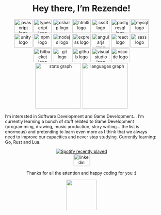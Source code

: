 <h1 align="center">Hey there, I’m Rezende!</h1>

<div align="center">
  <img src="https://cdn.jsdelivr.net/gh/devicons/devicon/icons/javascript/javascript-plain.svg" height="45" width="60" alt="javascript logo"  />
  <img src="https://cdn.jsdelivr.net/gh/devicons/devicon/icons/typescript/typescript-original.svg" height="45" width="60" alt="typescript logo"  />
  <img src="https://cdn.jsdelivr.net/gh/devicons/devicon/icons/csharp/csharp-original.svg" height="45" width="60" alt="csharp logo"  />
  <img src="https://cdn.jsdelivr.net/gh/devicons/devicon/icons/html5/html5-plain-wordmark.svg" height="45" width="60" alt="html5 logo"  />
  <img src="https://cdn.jsdelivr.net/gh/devicons/devicon/icons/css3/css3-plain-wordmark.svg" height="45" width="60" alt="css3 logo"  />
  <img src="https://cdn.jsdelivr.net/gh/devicons/devicon/icons/postgresql/postgresql-plain-wordmark.svg" height="45" width="60" alt="postgresql logo"  />
  <img src="https://cdn.jsdelivr.net/gh/devicons/devicon/icons/mysql/mysql-original-wordmark.svg" height="45" width="60" alt="mysql logo"  />
  <img src="https://cdn.jsdelivr.net/gh/devicons/devicon/icons/unity/unity-original-wordmark.svg" height="45" width="60" alt="unity logo"  />
  <img src="https://cdn.jsdelivr.net/gh/devicons/devicon/icons/npm/npm-original-wordmark.svg" height="45" width="60" alt="npm logo"  />
  <img src="https://cdn.jsdelivr.net/gh/devicons/devicon/icons/nodejs/nodejs-plain-wordmark.svg" height="45" width="60" alt="nodejs logo"  />
  <img src="https://cdn.jsdelivr.net/gh/devicons/devicon/icons/express/express-original.svg" height="45" width="60" alt="express logo"  />
  <img src="https://cdn.jsdelivr.net/gh/devicons/devicon/icons/angularjs/angularjs-original.svg" height="45" width="60" alt="angularjs logo"  />
  <img src="https://cdn.jsdelivr.net/gh/devicons/devicon/icons/react/react-original-wordmark.svg" height="45" width="60" alt="react logo"  />
  <img src="https://cdn.jsdelivr.net/gh/devicons/devicon/icons/sass/sass-original.svg" height="45" width="60" alt="sass logo"  />
  <img src="https://cdn.jsdelivr.net/gh/devicons/devicon/icons/bitbucket/bitbucket-original-wordmark.svg" height="45" width="60" alt="bitbucket logo"  />
  <img src="https://cdn.jsdelivr.net/gh/devicons/devicon/icons/git/git-plain-wordmark.svg" height="45" width="60" alt="git logo"  />
  <img src="https://cdn.jsdelivr.net/gh/devicons/devicon/icons/github/github-original-wordmark.svg" height="45" width="60" alt="github logo"  />
  <img src="https://cdn.jsdelivr.net/gh/devicons/devicon/icons/visualstudio/visualstudio-plain.svg" height="45" width="60" alt="visualstudio logo"  />
  <img src="https://cdn.jsdelivr.net/gh/devicons/devicon/icons/vscode/vscode-original.svg" height="45" width="60" alt="vscode logo"  />
</div>


<div align="center">
  <img src="https://github-readme-stats.vercel.app/api?hide_title=false&hide_rank=true&show_icons=true&include_all_commits=false&count_private=true&disable_animations=false&theme=dracula&locale=en&hide_border=false&username=vrezendedev" height="150" alt="stats graph"  />
  <img src="https://github-readme-stats.vercel.app/api/top-langs?locale=en&hide_title=false&layout=compact&card_width=320&langs_count=5&theme=dracula&hide_border=false&username=vrezendedev" height="150" alt="languages graph"  />
</div>


<p align="left">I’m interested in Software Development and Game Development... I’m currently learning a bunch of stuff related to Game Development (programming, drawing, music production, story writing... the list is enormous) and pretending to learn even more as I think that we always need to improve our capacities and never stop studying. Currently learning: Go, Rust and Lua.</p>


<div align="center">
  <a href="https://open.spotify.com/user/kru8umga2xlpfwz2wrreufz1a">
    <img src="https://spotify-recently-played-readme.vercel.app/api?user=kru8umga2xlpfwz2wrreufz1a" alt="Spotify recently played"  />
  </a>
</div>

<div align="center">
  <a href="https://www.linkedin.com/in/vinicius-inacio-rezende/" target="_blank">
    <img src="https://raw.githubusercontent.com/maurodesouza/profile-readme-generator/master/src/assets/icons/social/linkedin/default.svg" width="52" height="40" alt="linkedin logo"  />
  </a>
</div>

<p align="center">Thanks for all the attention and happy coding for you :)</p>

<div align="center">
  <img height="100" src="https://c.tenor.com/AGgVj_aylZUAAAAd/coraline-dad.gif"/>
</div>
